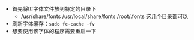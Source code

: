 - 首先将ttf字体文件放到特定的目录下
	- /usr/share/fonts
	  /usr/local/share/fonts
	  /root/.fonts
	  这几个目录都可以
- 刷新字体缓存：`sudo fc-cache -fv`
- 想要使用该字体的程序需要重启一下